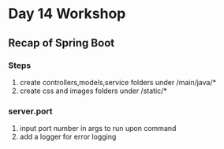 # Day 14 Workshop

## Recap of Spring Boot
### Steps 
1. create controllers,models,service folders under /main/java/*
2. create css and images folders under /static/*

### server.port
1. input port number in args to run upon command
2. add a logger for error logging




